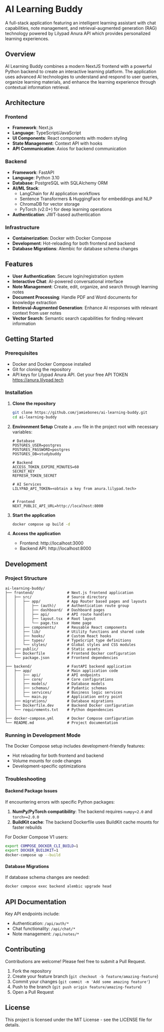 # AI Learning Buddy

A full-stack application featuring an intelligent learning assistant with chat capabilities, note management, and retrieval-augmented generation (RAG) technology powered by Lilypad Anura API which provides personalized learning experiences.

## Overview

AI Learning Buddy combines a modern NextJS frontend with a powerful Python backend to create an interactive learning platform. The application uses advanced AI technologies to understand and respond to user queries, organize learning materials, and enhance the learning experience through contextual information retrieval.

## Architecture

### Frontend
- **Framework**: Next.js
- **Language**: TypeScript/JavaScript
- **UI Components**: React components with modern styling
- **State Management**: Context API with hooks
- **API Communication**: Axios for backend communication

### Backend
- **Framework**: FastAPI
- **Language**: Python 3.10
- **Database**: PostgreSQL with SQLAlchemy ORM
- **AI/ML Stack**:
  - LangChain for AI application workflows
  - Sentence Transformers & HuggingFace for embeddings and NLP
  - ChromaDB for vector storage
  - PyTorch (v2.0+) for deep learning operations
- **Authentication**: JWT-based authentication

### Infrastructure
- **Containerization**: Docker with Docker Compose
- **Development**: Hot-reloading for both frontend and backend
- **Database Migrations**: Alembic for database schema changes

## Features

- **User Authentication**: Secure login/registration system
- **Interactive Chat**: AI-powered conversational interface
- **Note Management**: Create, edit, organize, and search through learning notes
- **Document Processing**: Handle PDF and Word documents for knowledge extraction
- **Retrieval-Augmented Generation**: Enhance AI responses with relevant context from user notes
- **Vector Search**: Semantic search capabilities for finding relevant information

## Getting Started

### Prerequisites

- Docker and Docker Compose installed
- Git for cloning the repository
- API keys for Lilypad Anura API. Get your free API TOKEN https://anura.lilypad.tech 

### Installation

1. **Clone the repository**
   ```bash
   git clone https://github.com/jamiebones/ai-learning-buddy.git
   cd ai-learning-buddy
   ```

2. **Environment Setup**
   Create a `.env` file in the project root with necessary variables:
   ```
   # Database
   POSTGRES_USER=postgres
   POSTGRES_PASSWORD=postgres
   POSTGRES_DB=studybuddy
   
   # Backend
   ACCESS_TOKEN_EXPIRE_MINUTES=60
   SECRET_KEY
   REFRESH_TOKEN_SECRET
   
   # AI Services 
   LILYPAD_API_TOKEN=<obtain a key from anura.lilypad.tech>

   
   # Frontend
   NEXT_PUBLIC_API_URL=http://localhost:8000
   ```

3. **Start the application**
   ```bash
   docker compose up build -d
   ```

4. **Access the application**
   - Frontend: http://localhost:3000
   - Backend API: http://localhost:8000

## Development

### Project Structure

```
ai-learning-buddy/
├── frontend/               # Next.js frontend application
│   ├── src/                # Source directory
│   │   ├── app/            # App Router based pages and layouts
│   │   │   ├── (auth)/     # Authentication route group
│   │   │   ├── dashboard/  # Dashboard pages
│   │   │   ├── api/        # API route handlers
│   │   │   ├── layout.tsx  # Root layout
│   │   │   └── page.tsx    # Home page
│   │   ├── components/     # Reusable React components
│   │   ├── lib/            # Utility functions and shared code
│   │   ├── hooks/          # Custom React hooks
│   │   ├── types/          # TypeScript type definitions
│   │   └── styles/         # Global styles and CSS modules
│   ├── public/             # Static assets
│   ├── Dockerfile          # Frontend Docker configuration
│   └── package.json        # Frontend dependencies
│
├── backend/                # FastAPI backend application
│   ├── app/                # Main application code
│   │   ├── api/            # API endpoints
│   │   ├── core/           # Core configurations
│   │   ├── models/         # Database models
│   │   ├── schemas/        # Pydantic schemas
│   │   ├── services/       # Business logic services
│   │   └── main.py         # Application entry point
│   ├── migrations/         # Database migrations
│   ├── Dockerfile.dev      # Backend Docker configuration
│   └── requirements.txt    # Python dependencies
│
├── docker-compose.yml      # Docker Compose configuration
└── README.md               # Project documentation
```

### Running in Development Mode

The Docker Compose setup includes development-friendly features:
- Hot reloading for both frontend and backend
- Volume mounts for code changes
- Development-specific optimizations



### Troubleshooting

#### Backend Package Issues

If encountering errors with specific Python packages:

1. **NumPy/PyTorch compatibility**: The backend requires `numpy<2.0` and `torch>=2.0.0`
2. **BuildKit cache**: The backend Dockerfile uses BuildKit cache mounts for faster rebuilds

For Docker Compose V1 users:
```bash
export COMPOSE_DOCKER_CLI_BUILD=1
export DOCKER_BUILDKIT=1
docker-compose up --build
```

#### Database Migrations

If database schema changes are needed:
```bash
docker compose exec backend alembic upgrade head
```

## API Documentation


Key API endpoints include:
- Authentication: `/api/auth/*`
- Chat functionality: `/api/chat/*`
- Note management: `/api/notes/*`

## Contributing

Contributions are welcome! Please feel free to submit a Pull Request.

1. Fork the repository
2. Create your feature branch (`git checkout -b feature/amazing-feature`)
3. Commit your changes (`git commit -m 'Add some amazing feature'`)
4. Push to the branch (`git push origin feature/amazing-feature`)
5. Open a Pull Request

## License

This project is licensed under the MIT License - see the LICENSE file for details.

